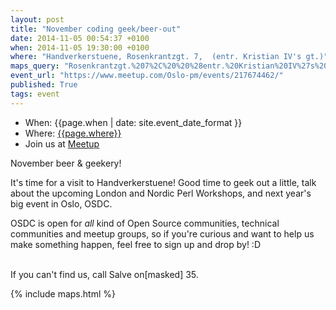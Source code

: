 ```yaml
---
layout: post
title: "November coding geek/beer-out"
date: 2014-11-05 00:54:37 +0100
when: 2014-11-05 19:30:00 +0100
where: "Handverkerstuene, Rosenkrantzgt. 7,  (entr. Kristian IV's gt.)"
maps_query: "Rosenkrantzgt.%207%2C%20%20%28entr.%20Kristian%20IV%27s%20gt.%29%2C%20Oslo%2C%20no"
event_url: "https://www.meetup.com/Oslo-pm/events/217674462/"
published: True
tags: event
---
```


* When: {{page.when | date: site.event_date_format }}
* Where: [{{page.where}}]({{site.maps_url}}{{page.maps_query}})
* Join us at [Meetup]({{page.event_url}})

November beer &amp; geekery!

It&#39;s time for a visit to Handverkerstuene! Good time to geek out a little, talk about the upcoming London and Nordic Perl Workshops, and next year&#39;s big event in Oslo, OSDC.

OSDC is open for *all* kind of Open Source communities, technical communities and meetup groups, so if you&#39;re curious and want to help us make something happen, feel free to sign up and drop by! :D

<br>If you can&#39;t find us, call Salve on[masked] 35.

{% include maps.html %}